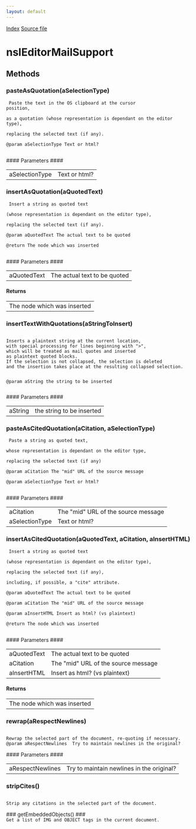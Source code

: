 ```yaml
---
layout: default
---
```

<div id='links'><a href="../index.html">Index</a>
<a href="http://dxr.mozilla.org/mozilla-central/source/editor/nsIEditorMailSupport.idl">Source file</a>
</div>

# nsIEditorMailSupport #

## Methods ##

### pasteAsQuotation(aSelectionType) ###
<code> Paste the text in the OS clipboard at the cursor position,  
as a quotation (whose representation is dependant on the editor type),  
replacing the selected text (if any).  
@param aSelectionType Text or html?  
  
</code>
#### Parameters ####

<table>

<tr>
<td>aSelectionType</td>
<td>Text or html?  
</td>
</tr>

</table>

### insertAsQuotation(aQuotedText) ###
<code> Insert a string as quoted text  
(whose representation is dependant on the editor type),  
replacing the selected text (if any).  
@param aQuotedText  The actual text to be quoted  
@return             The node which was inserted  
  
</code>
#### Parameters ####

<table>

<tr>
<td>aQuotedText</td>
<td>The actual text to be quoted  
</td>
</tr>

</table>

#### Returns ####

<table>

<tr>
<td>The node which was inserted  
</td>
</tr>

</table>

### insertTextWithQuotations(aStringToInsert) ###
<code>  
Inserts a plaintext string at the current location,  
with special processing for lines beginning with ">",  
which will be treated as mail quotes and inserted  
as plaintext quoted blocks.  
If the selection is not collapsed, the selection is deleted  
and the insertion takes place at the resulting collapsed selection.  
  
@param aString   the string to be inserted  
  
</code>
#### Parameters ####

<table>

<tr>
<td>aString</td>
<td>the string to be inserted  
</td>
</tr>

</table>

### pasteAsCitedQuotation(aCitation, aSelectionType) ###
<code> Paste a string as quoted text,  
whose representation is dependant on the editor type,  
replacing the selected text (if any)  
@param aCitation    The "mid" URL of the source message  
@param aSelectionType Text or html?  
  
</code>
#### Parameters ####

<table>

<tr>
<td>aCitation</td>
<td>The "mid" URL of the source message  
</td>
</tr>

<tr>
<td>aSelectionType</td>
<td>Text or html?  
</td>
</tr>

</table>

### insertAsCitedQuotation(aQuotedText, aCitation, aInsertHTML) ###
<code> Insert a string as quoted text  
(whose representation is dependant on the editor type),  
replacing the selected text (if any),  
including, if possible, a "cite" attribute.  
@param aQuotedText  The actual text to be quoted  
@param aCitation    The "mid" URL of the source message  
@param aInsertHTML  Insert as html?  (vs plaintext)  
@return             The node which was inserted  
  
</code>
#### Parameters ####

<table>

<tr>
<td>aQuotedText</td>
<td>The actual text to be quoted  
</td>
</tr>

<tr>
<td>aCitation</td>
<td>The "mid" URL of the source message  
</td>
</tr>

<tr>
<td>aInsertHTML</td>
<td>Insert as html?  (vs plaintext)  
</td>
</tr>

</table>

#### Returns ####

<table>

<tr>
<td>The node which was inserted  
</td>
</tr>

</table>

### rewrap(aRespectNewlines) ###
<code>  
Rewrap the selected part of the document, re-quoting if necessary.  
@param aRespectNewlines  Try to maintain newlines in the original?  
  
</code>
#### Parameters ####

<table>

<tr>
<td>aRespectNewlines</td>
<td>Try to maintain newlines in the original?  
</td>
</tr>

</table>

### stripCites() ###
<code>  
Strip any citations in the selected part of the document.  
  
</code>
### getEmbeddedObjects() ###
<code>  
Get a list of IMG and OBJECT tags in the current document.  
  
</code>
